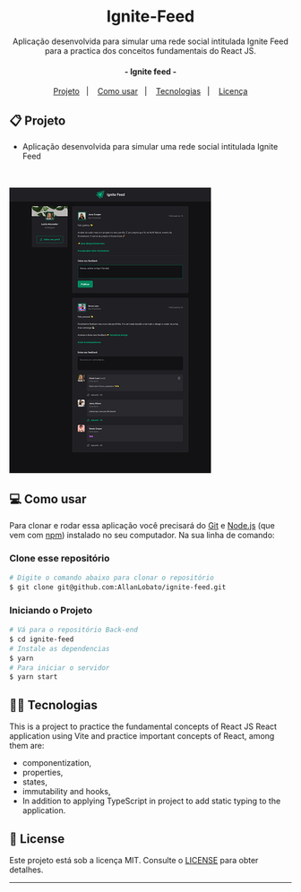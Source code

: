<h1 align="center">
     Ignite-Feed
</h1>

<p align="center">Aplicação desenvolvida para simular uma rede social intitulada Ignite Feed para a practica dos conceitos fundamentais do React JS.<p>



<h4 align="center">
	- Ignite feed -
</h4>
<p align="center">


</p>


<p align="center">
  <a href="#-projeto">Projeto</a>&nbsp;&nbsp;&nbsp;|&nbsp;&nbsp;&nbsp;
  <a href="#-como-usar">Como usar</a>&nbsp;&nbsp;&nbsp;|&nbsp;&nbsp;&nbsp;
  <a href="#-tecnologias">Tecnologias</a>&nbsp;&nbsp;&nbsp;|&nbsp;&nbsp;&nbsp;
  <a href="#-license">Licença</a>
</p>

## 📋 Projeto

* Aplicação desenvolvida para simular uma rede social intitulada Ignite Feed<br><br><br>

![Img mostrando o sistema](https://github.com/AllanLobato/ignite-feed/blob/master/01-fundamentos-reactjs/src/assets/Desktop.png)

## 💻 Como usar

Para clonar e rodar essa aplicação você precisará do [Git](https://git-scm.com) e [Node.js](https://nodejs.org/en/download/) 
(que vem com [npm](http://npmjs.com)) instalado no seu computador. Na sua linha de comando:

### Clone esse repositório
```bash
# Digite o comando abaixo para clonar o repositório
$ git clone git@github.com:AllanLobato/ignite-feed.git
```

### Iniciando o Projeto

```bash
# Vá para o repositório Back-end
$ cd ignite-feed
# Instale as dependencias
$ yarn
# Para iniciar o servidor
$ yarn start
```

## 👨‍💻 Tecnologias

This is a project to practice the fundamental concepts of React JS React application using Vite and practice important concepts of React, among them are:

- componentization,
- properties,
- states,
- immutability and hooks,
- In addition to applying TypeScript in project to add static typing to the application.


## 📝 License

Este projeto está sob a licença MIT. Consulte o [LICENSE](LICENSE.md) para obter detalhes.

---
